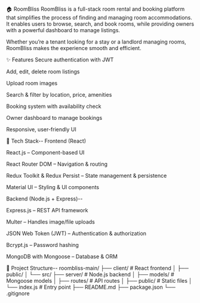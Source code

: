 🏠 RoomBliss
RoomBliss is a full-stack room rental and booking platform that simplifies the process of finding and managing room accommodations. It enables users to browse, search, and book rooms, while providing owners with a powerful dashboard to manage listings.

Whether you’re a tenant looking for a stay or a landlord managing rooms, RoomBliss makes the experience smooth and efficient.

✨ Features
Secure authentication with JWT

Add, edit, delete room listings

Upload room images

Search & filter by location, price, amenities

Booking system with availability check

Owner dashboard to manage bookings

Responsive, user-friendly UI


🧩 Tech Stack--
Frontend (React)

React.js – Component-based UI

React Router DOM – Navigation & routing

Redux Toolkit & Redux Persist – State management & persistence

Material UI – Styling & UI components



Backend (Node.js + Express)--

Express.js – REST API framework

Multer – Handles image/file uploads

JSON Web Token (JWT) – Authentication & authorization

Bcrypt.js – Password hashing

MongoDB with Mongoose – Database & ORM




📂 Project Structure--
roombliss-main/
├── client/        # React frontend
│   ├── public/
│   └── src/
├── server/        # Node.js backend
│   ├── models/    # Mongoose models
│   ├── routes/    # API routes
│   ├── public/    # Static files
│   └── index.js   # Entry point
├── README.md
├── package.json
└── .gitignore
